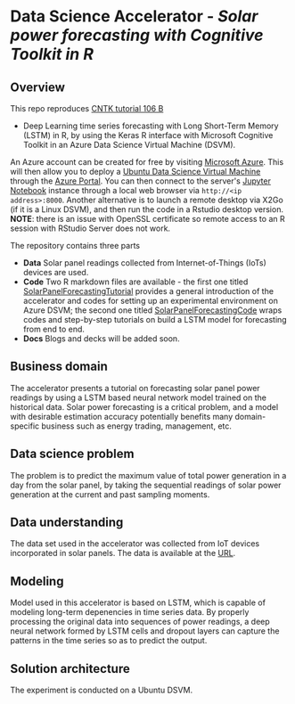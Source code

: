 # Data Science Accelerator - *Solar power forecasting with Cognitive Toolkit in R*

## Overview

This repo reproduces [CNTK tutorial 106
B](https://github.com/Microsoft/CNTK/blob/master/Tutorials/CNTK_106B_LSTM_Timeseries_with_IOT_Data.ipynb)
- Deep Learning time series forecasting with Long Short-Term Memory
(LSTM) in R, by using the Keras R interface with Microsoft Cognitive
Toolkit in an Azure Data Science Virtual Machine (DSVM).

An Azure account can be created for free by visiting [Microsoft
Azure](https://azure.microsoft.com/free). This will then allow you to
deploy a [Ubuntu Data Science Virtual
Machine](https://docs.microsoft.com/en-us/azure/machine-learning/machine-learning-data-science-virtual-machine-overview)
through the [Azure Portal](https://ms.portal.azure.com). You can then
connect to the server's [Jupyter Notebook](http://jupyter.org/) instance
through a local web browser via ```http://<ip address>:8000```. Another 
alternative is to launch a remote desktop via X2Go (if it is a Linux DSVM), 
and then run the code in a Rstudio desktop version.
**NOTE**: there is an issue with OpenSSL certificate so remote access to an R session with RStudio Server does not work.

The repository contains three parts

- **Data** Solar panel readings collected from Internet-of-Things (IoTs)
    devices are used.
- **Code** Two R markdown files are available - the first one titled
    [SolarPanelForecastingTutorial](https://github.com/Microsoft/acceleratoRs/blob/master/SolarPanelForecasting/Code/SolarPanelForecastingTutorial.Rmd) provides a general introduction of
    the accelerator and codes for setting up an experimental environment
    on Azure DSVM; the second one titled [SolarPanelForecastingCode](https://github.com/Microsoft/acceleratoRs/blob/master/SolarPanelForecasting/Code/SolarPanelForecastingCode.Rmd)
    wraps codes and step-by-step tutorials on build a LSTM model for
    forecasting from end to end. 
- **Docs** Blogs and decks will be added soon. 

## Business domain

The accelerator presents a tutorial on forecasting solar panel power
readings by using a LSTM based neural network model trained on the
historical data. Solar power forecasting is a critical problem, and a
model with desirable estimation accuracy potentially benefits many
domain-specific business such as energy trading, management, etc.

## Data science problem

The problem is to predict the maximum value of total power generation in
a day from the solar panel, by taking the sequential readings of solar
power generation at the current and past sampling moments.

## Data understanding

The data set used in the accelerator was collected from IoT devices
incorporated in solar panels. The data is available at the
[URL](https://guschmueds.blob.core.windows.net/datasets/solar.csv).

## Modeling

Model used in this accelerator is based on LSTM, which is capable of
modeling long-term depenencies in time series data. By properly
processing the original data into sequences of power readings, a deep
neural network formed by LSTM cells and dropout layers can capture the
patterns in the time series so as to predict the output.

## Solution architecture

The experiment is conducted on a Ubuntu DSVM. 
